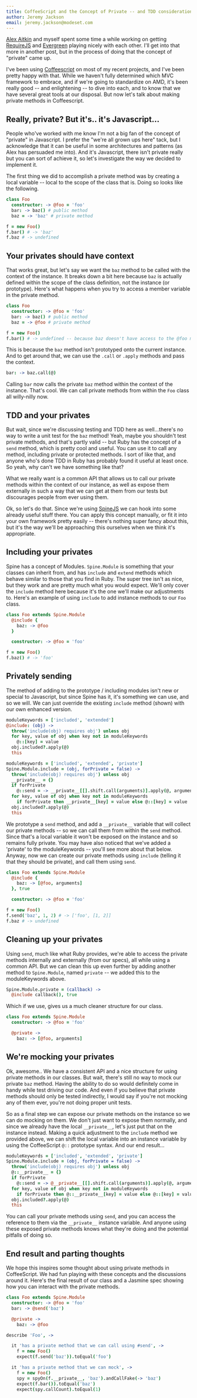 ```yaml
---
title: CoffeeScript and the Concept of Private -- and TDD considerations
author: Jeremy Jackson
email: jeremy.jackson@modeset.com
---
```


[Alex Aitkin](https://github.com/aaitken) and myself spent some time a while working on getting [RequireJS](http://requirejs.org/) and [Evergreen](https://github.com/jnicklas/evergreen) playing nicely with each other.  I'll get into that more in another post, but in the process of doing that the concept of "private" came up.

I've been using [Coffeescript](http://coffeescript.org/) on most of my recent projects, and I've been pretty happy with that.  While we haven't fully determined which MVC framework to embrace, and if we're going to standardize on AMD, it's been really good -- and enlightening -- to dive into each, and to know that we have several great tools at our disposal.  But now let's talk about making private methods in Coffeescript.

## Really, private?  But it's.. it's Javascript...

People who've worked with me know I'm not a big fan of the concept of "private" in Javascript.  I prefer the "we're all grown ups here" tack, but I acknowledge that it can be useful in some architectures and patterns (as Alex has persuaded me into).  And it's Javascript, there isn't private really but you can sort of achieve it, so let's investigate the way we decided to implement it.

The first thing we did to accomplish a private method was by creating a local variable -- local to the scope of the class that is.  Doing so looks like the following.

```coffeescript
class Foo
  constructor: -> @foo = 'foo'
  bar: -> baz() # public method
  baz = -> 'baz' # private method

f = new Foo()
f.bar() # -> 'baz'
f.baz # -> undefined
```

## Your privates should have context

That works great, but let's say we want the `baz` method to be called with the context of the instance.  It breaks down a bit here because `baz` is actually defined within the scope of the class definition, not the instance (or prototype). Here's what happens when you try to access a member variable in the private method.

```coffeescript
class Foo
  constructor: -> @foo = 'foo'
  bar: -> baz() # public method
  baz = -> @foo # private method

f = new Foo()
f.bar() # -> undefined -- because baz doesn't have access to the @foo member variable
```

This is because the `baz` method isn't prototyped onto the current instance.  And to get around that, we can use the `.call` or `.apply` methods and pass the context.

```coffeescript
bar: -> baz.call(@)
```

Calling `bar` now calls the private `baz` method within the context of the instance.  That's cool.  We can call private methods from within the `Foo` class all willy-nilly now.

## TDD and your privates

But wait, since we're discussing testing and TDD here as well...there's no way to write a unit test for the `baz` method!  Yeah, maybe you shouldn't test private methods, and that's partly valid -- but Ruby has the concept of a `send` method, which is pretty cool and useful.  You can use it to call any method, including private or protected methods. I sort of like that, and anyone who's done TDD in Ruby has probably found it useful at least once.  So yeah, why can't we have something like that?

What we really want is a common API that allows us to call our private methods within the context of our instance, as well as expose them externally in such a way that we can get at them from our tests but discourages people from ever using them.

Ok, so let's do that.  Since we're using [SpineJS](http://spinejs.com/) we can hook into some already useful stuff there.  You can apply this concept manually, or fit it into your own framework pretty easily -- there's nothing super fancy about this, but it's the way we'll be approaching this ourselves when we think it's appropriate.

## Including your privates

Spine has a concept of Modules.  `Spine.Module` is something that your classes can inherit from, and has `include` and `extend` methods which behave similar to those that you find in Ruby.  The super tree isn't as nice, but they work and are pretty much what you would expect.  We'll only cover the `include` method here because it's the one we'll make our adjustments to.  Here's an example of using `include` to add instance methods to our `Foo` class.

```coffeescript
class Foo extends Spine.Module
  @include {
    baz: -> @foo
  }

  constructor: -> @foo = 'foo'

f = new Foo()
f.baz() # -> 'foo'
```

## Privately sending

The method of adding to the prototype / including modules isn't new or special to Javascript, but since Spine has it, it's something we can use, and so we will. We can just override the existing `include` method (shown) with our own enhanced version.
 
```coffeescript
moduleKeywords = ['included', 'extended']
@include: (obj) ->
  throw('include(obj) requires obj') unless obj
  for key, value of obj when key not in moduleKeywords
    @::[key] = value
  obj.included?.apply(@)
  this

moduleKeywords = ['included', 'extended', 'private']
Spine.Module.include = (obj, forPrivate = false) ->
  throw('include(obj) requires obj') unless obj
  __private__ = {}
  if forPrivate
    @::send = -> __private__[[].shift.call(arguments)].apply(@, arguments)
  for key, value of obj when key not in moduleKeywords
    if forPrivate then __private__[key] = value else @::[key] = value
  obj.included?.apply(@)
  this
```

We prototype a `send` method, and add a `__private__` variable that will collect our private methods -- so we can call them from within the `send` method.  Since that's a local variable it won't be exposed on the instance and so remains fully private.  You may have also noticed that we've added a 'private' to the moduleKeywords -- you'll see more about that below.  Anyway, now we can create our private methods using `include` (telling it that they should be private), and call them using `send`.

```coffeescript
class Foo extends Spine.Module
  @include {
    baz: -> [@foo, arguments]
  }, true

  constructor: -> @foo = 'foo'

f = new Foo()
f.send('baz', 1, 2) # -> ['foo', [1, 2]]
f.baz # -> undefined
```

## Cleaning up your privates

Using `send`, much like what Ruby provides, we're able to access the private methods internally and externally (from our specs), all while using a common API.  But we can clean this up even further by adding another method to `Spine.Module`, named `private` -- we added this to the moduleKeywords above.

```coffeescript
Spine.Module.private = (callback) ->
  @include callback(), true
```

Which if we use, gives us a much cleaner structure for our class.

```coffeescript
class Foo extends Spine.Module
  constructor: -> @foo = 'foo'

  @private ->
    baz: -> [@foo, arguments]
```

## We're mocking your privates

Ok, awesome.. We have a consistent API and a nice structure for using private methods in our classes.  But wait, there's still no way to mock our private `baz` method.  Having the ability to do so would definitely come in handy while test driving our code.  And even if you believe that private methods should only be tested indirectly, I would say if you're not mocking any of them ever, you're not doing proper unit tests.

So as a final step we can expose our private methods on the instance so we can do mocking on them.  We don't just want to expose them normally, and since we already have the local `__private__`, let's just put that on the instance instead. Making a quick adjustment to the `include` method we provided above, we can shift the local variable into an instance variable by using the CoffeeScript `@::` prototype syntax.  And our end result...

```coffeescript
moduleKeywords = ['included', 'extended', 'private']
Spine.Module.include = (obj, forPrivate = false) ->
  throw('include(obj) requires obj') unless obj
  @::__private__ = {}
  if forPrivate
    @::send = -> @__private__[[].shift.call(arguments)].apply(@, arguments)
  for key, value of obj when key not in moduleKeywords
    if forPrivate then @::__private__[key] = value else @::[key] = value
  obj.included?.apply(@)
  this
```

You can call your private methods using `send`, and you can access the reference to them via the `__private__` instance variable.  And anyone using these exposed private methods knows what they're doing and the potential pitfalls of doing so.

## End result and parting thoughts

We hope this inspires some thought about using private methods in CoffeeScript.  We had fun playing with these concepts and the discussions around it.  Here's the final result of our class and a Jasmine spec showing how you can interact with the private methods.

```coffeescript
class Foo extends Spine.Module
  constructor: -> @foo = 'foo'
  bar: -> @send('baz')

  @private ->
    baz: -> @foo

describe 'Foo', ->

  it 'has a private method that we can call using #send', ->
    f = new Foo()
    expect(f.send('baz')).toEqual('foo')

  it 'has a private method that we can mock', ->
    f = new Foo()
    spy = spyOn(f.__private__, 'baz').andCallFake(-> 'baz')
    expect(f.bar()).toEqual('baz')
    expect(spy.callCount).toEqual(1)
```

